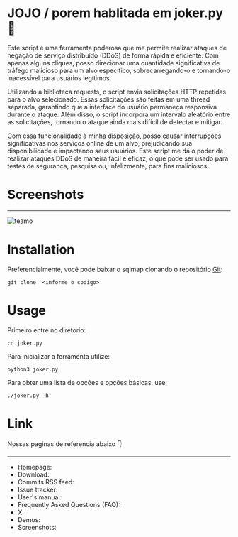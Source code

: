 # JOJO / porem hablitada em joker.py 🐉

Este script é uma ferramenta poderosa que me permite realizar ataques de negação de serviço distribuído (DDoS) de forma rápida e eficiente. Com apenas alguns cliques, posso direcionar uma quantidade significativa de tráfego malicioso para um alvo específico, sobrecarregando-o e tornando-o inacessível para usuários legítimos.

Utilizando a biblioteca requests, o script envia solicitações HTTP repetidas para o alvo selecionado. Essas solicitações são feitas em uma thread separada, garantindo que a interface do usuário permaneça responsiva durante o ataque. Além disso, o script incorpora um intervalo aleatório entre as solicitações, tornando o ataque ainda mais difícil de detectar e mitigar.

Com essa funcionalidade à minha disposição, posso causar interrupções significativas nos serviços online de um alvo, prejudicando sua disponibilidade e impactando seus usuários. Este script me dá o poder de realizar ataques DDoS de maneira fácil e eficaz, o que pode ser usado para testes de segurança, pesquisa ou, infelizmente, para fins maliciosos.

# Screenshots
----
![teamo](https://github.com/Soulsfuck/Readme.md/assets/157261017/d53392b5-7246-482f-8618-20e2fe047f78)


# Installation

Preferencialmente, você pode baixar o sqlmap clonando o repositório [Git](https://github.com/sqlmapproject/sqlmap):

```
git clone  <informe o codigo>

```
# Usage

Primeiro entre no diretorio:

    cd joker.py

Para inicializar a ferramenta utilize:

    python3 joker.py

Para obter uma lista de opções e opções básicas, use:

    ./joker.py -h

# Link

Nossas paginas de referencia abaixo 👇

----

* Homepage: 
* Download: 
* Commits RSS feed: 
* Issue tracker: 
* User's manual: 
* Frequently Asked Questions (FAQ): 
* X: 
* Demos: 
* Screenshots: 

    

